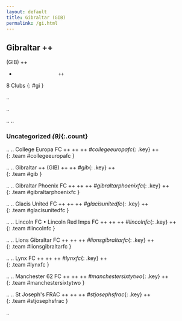 ```yaml
---
layout: default
title: Gibraltar (GIB)
permalink: /gi.html
---
```



## Gibraltar   ++
(GIB)  ++
-                     ++
8 Clubs
{: #gi }


.. 




.. 




.. 
.. 


### Uncategorized _(9)_{:.count}


..
..
College Europa FC  ++
 ++
 ++
_#collegeeuropafc_{: .key} ++
<br>
{: .team #collegeeuropafc }

..
..
Gibraltar  ++
 (GIB) ++
 ++
_#gib_{: .key} ++
<br>
{: .team #gib }

..
..
Gibraltar Phoenix FC  ++
 ++
 ++
_#gibraltarphoenixfc_{: .key} ++
<br>
{: .team #gibraltarphoenixfc }

..
..
Glacis United FC  ++
 ++
 ++
_#glacisunitedfc_{: .key} ++
<br>
{: .team #glacisunitedfc }

..
..
Lincoln FC • Lincoln Red Imps FC  ++
 ++
 ++
_#lincolnfc_{: .key} ++
<br>
{: .team #lincolnfc }

..
..
Lions Gibraltar FC  ++
 ++
 ++
_#lionsgibraltarfc_{: .key} ++
<br>
{: .team #lionsgibraltarfc }

..
..
Lynx FC  ++
 ++
 ++
_#lynxfc_{: .key} ++
<br>
{: .team #lynxfc }

..
..
Manchester 62 FC  ++
 ++
 ++
_#manchestersixtytwo_{: .key} ++
<br>
{: .team #manchestersixtytwo }

..
..
St Joseph's FRAC  ++
 ++
 ++
_#stjosephsfrac_{: .key} ++
<br>
{: .team #stjosephsfrac }




.. 
 
